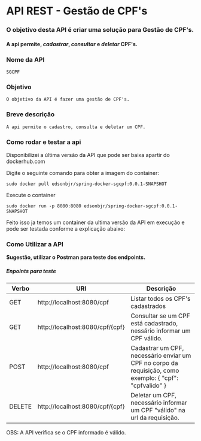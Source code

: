 # API REST - Gestão de CPF's

### O objetivo desta API é criar uma solução para Gestão de __CPF's__.

#### A api permite, *cadastrar*, *consultar* e *deletar* CPF's.


### Nome da API

	SGCPF

### Objetivo

	O objetivo da API é fazer uma gestão de CPF's.

### Breve descrição 

	A api permite o cadastro, consulta e deletar um CPF.

### Como rodar e testar a api

Disponibilizei a última versão da API que pode ser baixa apartir do dockerhub.com

Digite o seguinte comando para obter a imagem do container: 

	sudo docker pull edsonbjr/spring-docker-sgcpf:0.0.1-SNAPSHOT

Execute o container

	sudo docker run -p 8080:8080 edsonbjr/spring-docker-sgcpf:0.0.1-SNAPSHOT


Feito isso ja temos um container da ultima versão da API em execução e pode ser testada conforme a explicação abaixo:


### Como Utilizar a API


__Sugestão, utilizar o Postman para teste dos endpoints.__


##### Enpoints para teste


|Verbo|URI|Descrição|
|-|-|-|
|GET | http://localhost:8080/cpf | Listar todos os CPF's cadastrados  |
|GET | http://localhost:8080/cpf/{cpf} | Consultar se um CPF está cadastrado, nessário informar um CPF válido. |
|POST | http://localhost:8080/cpf | Cadastrar um CPF, necessário enviar um CPF no corpo da requisição, como exemplo: { "cpf": "cpfvalido" }|
|DELETE|http://localhost:8080/cpf/{cpf}|Deletar um CPF, necessário informar um CPF "válido" na url da requisição.|


OBS: A API verifica se o CPF informado é válido.



